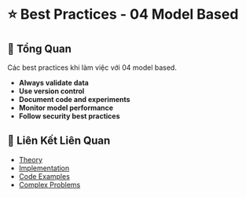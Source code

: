 # ⭐ Best Practices - 04 Model Based

## 🎯 Tổng Quan

Các best practices khi làm việc với 04 model based.

- **Always validate data**
- **Use version control**
- **Document code and experiments**
- **Monitor model performance**
- **Follow security best practices**

## 🔗 Liên Kết Liên Quan

- [Theory](./THEORY_04_model_based.md)
- [Implementation](./IMPLEMENTATION_04_model_based.md)
- [Code Examples](./CODE_EXAMPLES_04_model_based.md)
- [Complex Problems](./COMPLEX_PROBLEMS.md)

